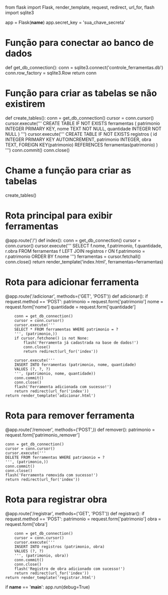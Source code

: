 from flask import Flask, render_template, request, redirect, url_for, flash
import sqlite3

app = Flask(__name__)
app.secret_key = 'sua_chave_secreta'


# Função para conectar ao banco de dados
def get_db_connection():
    conn = sqlite3.connect('controle_ferramentas.db')
    conn.row_factory = sqlite3.Row
    return conn


# Função para criar as tabelas se não existirem
def create_tables():
    conn = get_db_connection()
    cursor = conn.cursor()
    cursor.execute('''
    CREATE TABLE IF NOT EXISTS ferramentas (
        patrimonio INTEGER PRIMARY KEY,
        nome TEXT NOT NULL,
        quantidade INTEGER NOT NULL
    )
    ''')
    cursor.execute('''
    CREATE TABLE IF NOT EXISTS registros (
        id INTEGER PRIMARY KEY AUTOINCREMENT,
        patrimonio INTEGER,
        obra TEXT,
        FOREIGN KEY(patrimonio) REFERENCES ferramentas(patrimonio)
    )
    ''')
    conn.commit()
    conn.close()


# Chame a função para criar as tabelas
create_tables()


# Rota principal para exibir ferramentas
@app.route('/')
def index():
    conn = get_db_connection()
    cursor = conn.cursor()
    cursor.execute('''
    SELECT f.nome, f.patrimonio, f.quantidade, r.obra
    FROM ferramentas f 
    LEFT JOIN registros r ON f.patrimonio = r.patrimonio
    ORDER BY f.nome
    ''')
    ferramentas = cursor.fetchall()
    conn.close()
    return render_template('index.html', ferramentas=ferramentas)


# Rota para adicionar ferramenta
@app.route('/adicionar', methods=('GET', 'POST'))
def adicionar():
    if request.method == 'POST':
        patrimonio = request.form['patrimonio']
        nome = request.form['nome']
        quantidade = request.form['quantidade']

        conn = get_db_connection()
        cursor = conn.cursor()
        cursor.execute('''
        SELECT * FROM ferramentas WHERE patrimonio = ?
        ''', (patrimonio,))
        if cursor.fetchone() is not None:
            flash('Ferramenta já cadastrada na base de dados!')
            conn.close()
            return redirect(url_for('index'))

        cursor.execute('''
        INSERT INTO ferramentas (patrimonio, nome, quantidade)
        VALUES (?, ?, ?)
        ''', (patrimonio, nome, quantidade))
        conn.commit()
        conn.close()
        flash('Ferramenta adicionada com sucesso!')
        return redirect(url_for('index'))
    return render_template('adicionar.html')


# Rota para remover ferramenta
@app.route('/remover', methods=('POST',))
def remover():
    patrimonio = request.form['patrimonio_remover']

    conn = get_db_connection()
    cursor = conn.cursor()
    cursor.execute('''
    DELETE FROM ferramentas WHERE patrimonio = ?
    ''', (patrimonio,))
    conn.commit()
    conn.close()
    flash('Ferramenta removida com sucesso!')
    return redirect(url_for('index'))


# Rota para registrar obra
@app.route('/registrar', methods=('GET', 'POST'))
def registrar():
    if request.method == 'POST':
        patrimonio = request.form['patrimonio']
        obra = request.form['obra']

        conn = get_db_connection()
        cursor = conn.cursor()
        cursor.execute('''
        INSERT INTO registros (patrimonio, obra)
        VALUES (?, ?)
        ''', (patrimonio, obra))
        conn.commit()
        conn.close()
        flash('Registro de obra adicionado com sucesso!')
        return redirect(url_for('index'))
    return render_template('registrar.html')


if __name__ == '__main__':
    app.run(debug=True)
